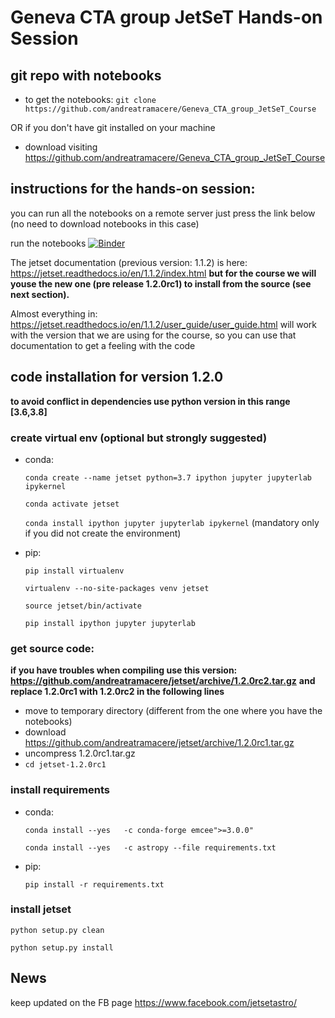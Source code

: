 # Geneva CTA group JetSeT Hands-on Session

## git repo with notebooks 

- to get the notebooks:
  `git clone https://github.com/andreatramacere/Geneva_CTA_group_JetSeT_Course`

OR if you don't have git installed on your machine

- download visiting <https://github.com/andreatramacere/Geneva_CTA_group_JetSeT_Course>

## instructions for the hands-on session: 

you can run all the notebooks on a remote server just press the link below (no need to download notebooks in this case)

run the notebooks [![Binder](https://mybinder.org/badge_logo.svg)](https://mybinder.org/v2/gh/andreatramacere/Geneva_CTA_group_JetSeT_Course/HEAD)


The jetset documentation (previous version: 1.1.2) is here:
https://jetset.readthedocs.io/en/1.1.2/index.html
**but for the course we will youse the new one (pre release 1.2.0rc1) to install from the source (see next section).**

Almost everything in: https://jetset.readthedocs.io/en/1.1.2/user_guide/user_guide.html
will work with the version that we are using for the course, so you can use that documentation to get a feeling with the code

## code installation for version 1.2.0
**to avoid conflict in dependencies use python version in this range [3.6,3.8]**


### create virtual env (optional but strongly suggested)
- conda:
 
  `conda create --name jetset python=3.7 ipython jupyter jupyterlab ipykernel`
 
  `conda activate jetset`  

  `conda install ipython jupyter jupyterlab ipykernel` (mandatory only if you did not create the environment)

- pip:
  
   `pip install virtualenv`
  
   `virtualenv --no-site-packages venv jetset`
  
  `source jetset/bin/activate`
  
  `pip install ipython jupyter jupyterlab`

### get source code:
**if you have troubles when compiling use this version: https://github.com/andreatramacere/jetset/archive/1.2.0rc2.tar.gz**
**and replace 1.2.0rc1 with 1.2.0rc2 in the following lines**

- move to temporary directory (different from the one where you have the notebooks)
- download  https://github.com/andreatramacere/jetset/archive/1.2.0rc1.tar.gz
- uncompress 1.2.0rc1.tar.gz
- `cd jetset-1.2.0rc1`

### install requirements
- conda:

  `conda install --yes   -c conda-forge emcee">=3.0.0"`

  `conda install --yes   -c astropy --file requirements.txt`

- pip:

  `pip install -r requirements.txt `


### install jetset

  `python setup.py clean`
  
  `python setup.py install`



## News
keep updated on the FB page <https://www.facebook.com/jetsetastro/>
